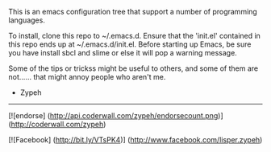 
This is an emacs configuration tree that support a number of 
programming languages.

To install, clone this repo to ~/.emacs.d. Ensure that the 'init.el'
contained in this repo ends up at ~/.emacs.d/init.el.
Before starting up Emacs, be sure you have install sbcl and slime or 
else it will pop a warning message.

Some of the tips or trickss might be useful to others, and some of them 
are not...... that might annoy people who aren't me.


- Zypeh

<hr>

[![endorse] (http://api.coderwall.com/zypeh/endorsecount.png)] (http://coderwall.com/zypeh)

[![Facebook] (http://bit.ly/VTsPK4)] (http://www.facebook.com/lisper.zypeh)


